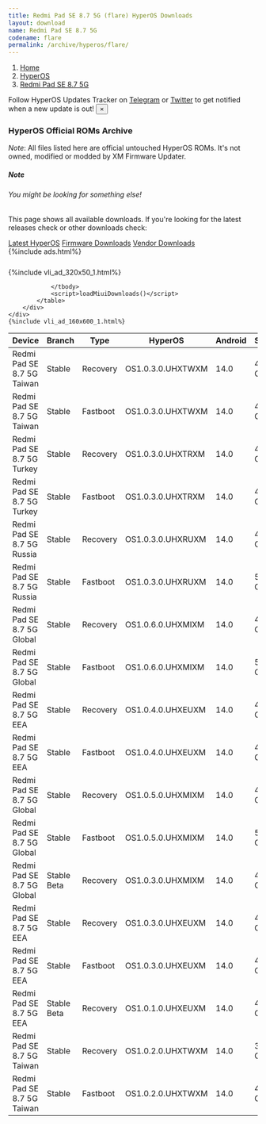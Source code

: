 ```yaml
---
title: Redmi Pad SE 8.7 5G (flare) HyperOS Downloads
layout: download
name: Redmi Pad SE 8.7 5G
codename: flare
permalink: /archive/hyperos/flare/
---
```

<nav aria-label="breadcrumb">
    <ol class="breadcrumb">
        <li class="breadcrumb-item"><a href="/">Home</a></li>
        <li class="breadcrumb-item"><a href="/hyperos/">HyperOS</a></li>
        <li class="breadcrumb-item active" aria-current="page"><a href="/hyperos/flare/">Redmi Pad SE 8.7 5G</a></li>
    </ol>
</nav>
<div class="alert alert-primary alert-dismissible fade show" role="alert">
    Follow HyperOS Updates Tracker on <a href="https://t.me/MIUIUpdatesTracker" class="alert-link">Telegram</a>
     or <a href="https://twitter.com/MiFwUpdater" class="alert-link">Twitter</a> to get notified when a new update is out!
    <button type="button" class="close" data-dismiss="alert" aria-label="Close">
        <span aria-hidden="true">&times;</span>
    </button>
</div>

### HyperOS Official ROMs Archive
*Note*: All files listed here are official untouched HyperOS ROMs. It's not owned, modified or modded by XM Firmware Updater.
<div class="card">
  <div class="card-body">
    <h5 class="card-title">Note</h5>
    <h6 class="card-subtitle mb-2 text-muted">You might be looking for something else!</h6>
    <p class="card-text">This page shows all available downloads.
     If you're looking for the latest releases check or other downloads check:</p>
    <a href="/hyperos/flare/" class="card-link">Latest HyperOS</a>
    <a href="/firmware/flare/" class="card-link">Firmware Downloads</a>
    <a href="/vendor/flare/" class="card-link">Vendor Downloads</a>
  </div>
</div>
{%include ads.html%}
<div class="row justify-content-center">
    <div class="col-10">
        <div class="table-responsive-md" style="margin-top: 25px;">
            {%include vli_ad_320x50_1.html%}
            <table id="miui" class="display dt-responsive nowrap compact table table-striped table-hover table-sm">
                <thead class="thead-dark">
                    <tr>
                        <th data-ref="device">Device</th>
                        <th data-ref="branch">Branch</th>
                        <th data-ref="type">Type</th>
                        <th data-ref="miui">HyperOS</th>
                        <th data-ref="android">Android</th>
                        <th data-ref="size">Size</th>
                        <th data-ref="size">Date</th>
                        <th data-ref="link">Link</th>
                    </tr>
                </thead>
                <tbody>
                <tr><td>Redmi Pad SE 8.7 5G Taiwan</td><td>Stable</td><td>Recovery</td><td>OS1.0.3.0.UHXTWXM</td><td>14.0</td><td>4.0 GB</td><td>2024-10-22</td><td><a href="/hyperos/flare/stable/OS1.0.3.0.UHXTWXM/">Download</a></td></tr>
<tr><td>Redmi Pad SE 8.7 5G Taiwan</td><td>Stable</td><td>Fastboot</td><td>OS1.0.3.0.UHXTWXM</td><td>14.0</td><td>4.7 GB</td><td>2024-10-08</td><td><a href="/hyperos/flare/stable/OS1.0.3.0.UHXTWXM/">Download</a></td></tr>
<tr><td>Redmi Pad SE 8.7 5G Turkey</td><td>Stable</td><td>Recovery</td><td>OS1.0.3.0.UHXTRXM</td><td>14.0</td><td>4.0 GB</td><td>2024-10-09</td><td><a href="/hyperos/flare/stable/OS1.0.3.0.UHXTRXM/">Download</a></td></tr>
<tr><td>Redmi Pad SE 8.7 5G Turkey</td><td>Stable</td><td>Fastboot</td><td>OS1.0.3.0.UHXTRXM</td><td>14.0</td><td>4.7 GB</td><td>2024-09-26</td><td><a href="/hyperos/flare/stable/OS1.0.3.0.UHXTRXM/">Download</a></td></tr>
<tr><td>Redmi Pad SE 8.7 5G Russia</td><td>Stable</td><td>Recovery</td><td>OS1.0.3.0.UHXRUXM</td><td>14.0</td><td>4.0 GB</td><td>2024-09-26</td><td><a href="/hyperos/flare/stable/OS1.0.3.0.UHXRUXM/">Download</a></td></tr>
<tr><td>Redmi Pad SE 8.7 5G Russia</td><td>Stable</td><td>Fastboot</td><td>OS1.0.3.0.UHXRUXM</td><td>14.0</td><td>5.2 GB</td><td>2024-09-18</td><td><a href="/hyperos/flare/stable/OS1.0.3.0.UHXRUXM/">Download</a></td></tr>
<tr><td>Redmi Pad SE 8.7 5G Global</td><td>Stable</td><td>Recovery</td><td>OS1.0.6.0.UHXMIXM</td><td>14.0</td><td>4.0 GB</td><td>2024-09-23</td><td><a href="/hyperos/flare/stable/OS1.0.6.0.UHXMIXM/">Download</a></td></tr>
<tr><td>Redmi Pad SE 8.7 5G Global</td><td>Stable</td><td>Fastboot</td><td>OS1.0.6.0.UHXMIXM</td><td>14.0</td><td>5.0 GB</td><td>2024-09-12</td><td><a href="/hyperos/flare/stable/OS1.0.6.0.UHXMIXM/">Download</a></td></tr>
<tr><td>Redmi Pad SE 8.7 5G EEA</td><td>Stable</td><td>Recovery</td><td>OS1.0.4.0.UHXEUXM</td><td>14.0</td><td>4.1 GB</td><td>2024-09-13</td><td><a href="/hyperos/flare/stable/OS1.0.4.0.UHXEUXM/">Download</a></td></tr>
<tr><td>Redmi Pad SE 8.7 5G EEA</td><td>Stable</td><td>Fastboot</td><td>OS1.0.4.0.UHXEUXM</td><td>14.0</td><td>4.8 GB</td><td>2024-09-09</td><td><a href="/hyperos/flare/stable/OS1.0.4.0.UHXEUXM/">Download</a></td></tr>
<tr><td>Redmi Pad SE 8.7 5G Global</td><td>Stable</td><td>Recovery</td><td>OS1.0.5.0.UHXMIXM</td><td>14.0</td><td>4.0 GB</td><td>2024-08-27</td><td><a href="/hyperos/flare/stable/OS1.0.5.0.UHXMIXM/">Download</a></td></tr>
<tr><td>Redmi Pad SE 8.7 5G Global</td><td>Stable</td><td>Fastboot</td><td>OS1.0.5.0.UHXMIXM</td><td>14.0</td><td>5.0 GB</td><td>2024-07-22</td><td><a href="/hyperos/flare/stable/OS1.0.5.0.UHXMIXM/">Download</a></td></tr>
<tr><td>Redmi Pad SE 8.7 5G Global</td><td>Stable Beta</td><td>Recovery</td><td>OS1.0.3.0.UHXMIXM</td><td>14.0</td><td>4.0 GB</td><td>2024-08-27</td><td><a href="/hyperos/flare/stable beta/OS1.0.3.0.UHXMIXM/">Download</a></td></tr>
<tr><td>Redmi Pad SE 8.7 5G EEA</td><td>Stable</td><td>Recovery</td><td>OS1.0.3.0.UHXEUXM</td><td>14.0</td><td>4.0 GB</td><td>2024-08-27</td><td><a href="/hyperos/flare/stable/OS1.0.3.0.UHXEUXM/">Download</a></td></tr>
<tr><td>Redmi Pad SE 8.7 5G EEA</td><td>Stable</td><td>Fastboot</td><td>OS1.0.3.0.UHXEUXM</td><td>14.0</td><td>4.8 GB</td><td>2024-08-02</td><td><a href="/hyperos/flare/stable/OS1.0.3.0.UHXEUXM/">Download</a></td></tr>
<tr><td>Redmi Pad SE 8.7 5G EEA</td><td>Stable Beta</td><td>Recovery</td><td>OS1.0.1.0.UHXEUXM</td><td>14.0</td><td>4.0 GB</td><td>2024-08-27</td><td><a href="/hyperos/flare/stable beta/OS1.0.1.0.UHXEUXM/">Download</a></td></tr>
<tr><td>Redmi Pad SE 8.7 5G Taiwan</td><td>Stable</td><td>Recovery</td><td>OS1.0.2.0.UHXTWXM</td><td>14.0</td><td>3.9 GB</td><td>2024-08-27</td><td><a href="/hyperos/flare/stable/OS1.0.2.0.UHXTWXM/">Download</a></td></tr>
<tr><td>Redmi Pad SE 8.7 5G Taiwan</td><td>Stable</td><td>Fastboot</td><td>OS1.0.2.0.UHXTWXM</td><td>14.0</td><td>4.5 GB</td><td>2024-07-13</td><td><a href="/hyperos/flare/stable/OS1.0.2.0.UHXTWXM/">Download</a></td></tr>

                </tbody>
                <script>loadMiuiDownloads()</script>
            </table>
        </div>
    </div>
    {%include vli_ad_160x600_1.html%}
</div>
